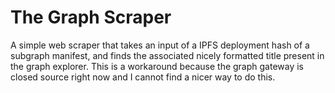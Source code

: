 # The Graph Scraper

A simple web scraper that takes an input of a IPFS deployment hash of a subgraph manifest, and finds the associated nicely formatted title present in the graph explorer. This is a workaround because the graph gateway is closed source right now and I cannot find a nicer way to do this.
